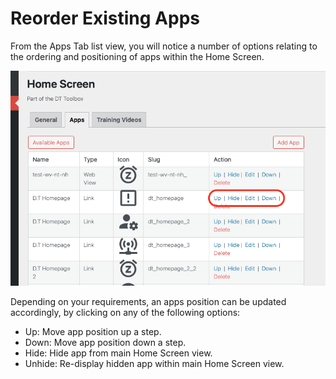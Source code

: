 # Reorder Existing Apps

From the Apps Tab list view, you will notice a number of options relating to the ordering and positioning of apps within the Home Screen.

![image](./imgs/reorder-options.png)

Depending on your requirements, an apps position can be updated accordingly, by clicking on any of the following options:

- Up: Move app position up a step.
- Down: Move app position down a step.
- Hide: Hide app from main Home Screen view.
- Unhide: Re-display hidden app within main Home Screen view.
